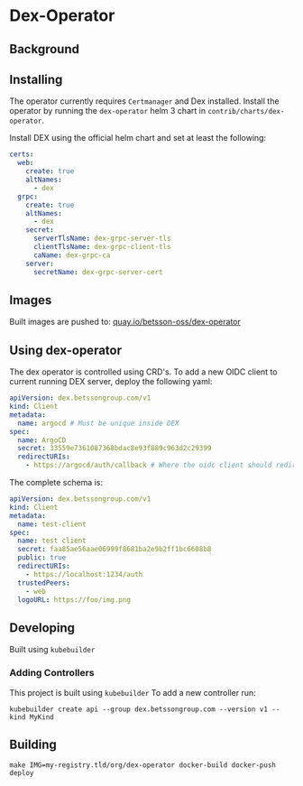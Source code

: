 # Dex-Operator

## Background


## Installing

The operator currently requires `Certmanager` and Dex installed. Install the operator by running the `dex-operator` helm 3 chart in `contrib/charts/dex-operator`.

Install DEX using the official helm chart and set at least the following:

```yaml
certs:
  web:
    create: true
    altNames:
      - dex
  grpc:
    create: true
    altNames:
      - dex
    secret:
      serverTlsName: dex-grpc-server-tls
      clientTlsName: dex-grpc-client-tls
      caName: dex-grpc-ca
    server:
      secretName: dex-grpc-server-cert
```

## Images

Built images are pushed to: [quay.io/betsson-oss/dex-operator](https://quay.io/betsson-oss/dex-operator)

## Using dex-operator

The dex operator is controlled using CRD's. To add a new OIDC client to current running DEX server, deploy the following yaml:

```yaml
apiVersion: dex.betssongroup.com/v1
kind: Client
metadata:
  name: argocd # Must be unique inside DEX
spec:
  name: ArgoCD
  secret: 33559e7361087368bdac8e93f889c963d2c29399
  redirectURIs:
    - https://argocd/auth/callback # Where the oidc client should redirect back
 ```

The complete schema is:

```yaml
apiVersion: dex.betssongroup.com/v1
kind: Client
metadata:
  name: test-client
spec:
  name: test client
  secret: faa85ae56aae06999f8681ba2e9b2ff1bc6608b8
  public: true
  redirectURIs:
    - https://localhost:1234/auth
  trustedPeers:
    - web
  logoURL: https://foo/img.png
```

## Developing

Built using `kubebuilder`


### Adding Controllers

This project is built using `kubebuilder` To add a new controller run:

`kubebuilder create api --group dex.betssongroup.com --version v1 --kind MyKind`

## Building

`make IMG=my-registry.tld/org/dex-operator docker-build docker-push deploy`

